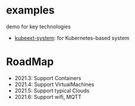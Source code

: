 # examples
demo for key technologies

- [kubeext-system](kubeext-system): for Kubernetes-based system


# RoadMap

- 2021.3: Support Containers
- 2021.4: Support VirtualMachines
- 2021.5: Support typical Clouds
- 2021.6: Support wifi, MQTT

